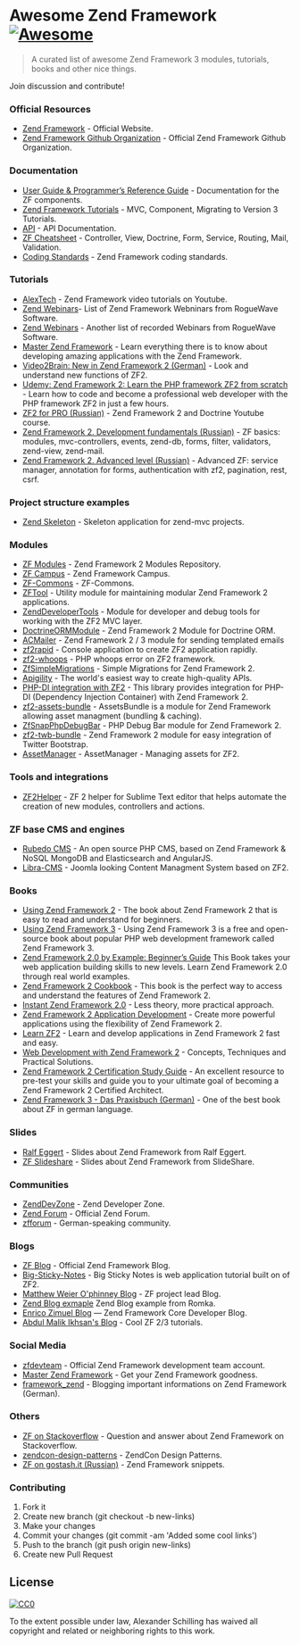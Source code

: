 # Awesome Zend Framework [![Awesome](https://cdn.rawgit.com/sindresorhus/awesome/d7305f38d29fed78fa85652e3a63e154dd8e8829/media/badge.svg)](https://github.com/sindresorhus/awesome)

> A curated list of awesome Zend Framework 3 modules, tutorials, books and other nice things.

Join discussion and contribute!

### Official Resources

- [Zend Framework](https://framework.zend.com) - Official Website.
- [Zend Framework Github Organization](https://github.com/zendframework) - Official Zend Framework Github Organization.

### Documentation

- [User Guide & Programmer’s Reference Guide](https://docs.zendframework.com) - Documentation for the ZF components.
- [Zend Framework Tutorials](https://docs.zendframework.com/tutorials/) - MVC, Component, Migrating to Version 3 Tutorials.
- [API](https://framework.zend.com/docs/api/zf2) - API Documentation.
- [ZF Cheatsheet](http://zf2cheatsheet.com) - Controller, View, Doctrine, Form, Service, Routing, Mail, Validation.
- [Coding Standards](https://github.com/zendframework/zendframework/wiki/Coding-Standards) - Zend Framework coding standards.

### Tutorials

- [AlexTech](http://alex-tech-adventures.com) - Zend Framework video tutorials on Youtube.
- [Zend Webinars](http://www.zend.com/en/webinars/recorded/show-by-topic/242_zend+framework)- List of Zend Framework Webninars from RogueWave Software.
- [Zend Webinars](http://www.zend.com/en/resources/webinars) - Another list of recorded Webinars from RogueWave Software.
- [Master Zend Framework](http://www.masterzendframework.com) - Learn everything there is to know about developing amazing applications with the Zend Framework.
- [Video2Brain: New in Zend Framework 2 (German)](https://www.video2brain.com/de/videotraining/neu-in-zend-framework-2) - Look and understand new functions of ZF2.
- [Udemy: Zend Framework 2: Learn the PHP framework ZF2 from scratch](https://www.udemy.com/zend-framework-2-from-beginner-to-professional/) - Learn how to code and become a professional web developer with the PHP framework ZF2 in just a few hours.
- [ZF2 for PRO (Russian)](https://www.youtube.com/playlist?list=PLoonZ8wII66j76OU66nzKdKy1kYp0fWK0) - Zend Framework 2 and Doctrine Youtube course.
- [Zend Framework 2. Development fundamentals (Russian)](http://www.specialist.ru/course/zend1) - ZF basics: modules, mvc-controllers, events, zend-db, forms, filter, validators, zend-view, zend-mail.
- [Zend Framework 2. Advanced level (Russian)](http://www.specialist.ru/course/zend2) - Advanced ZF: service manager, annotation for forms, authentication with zf2, pagination, rest, csrf.

### Project structure examples

- [Zend Skeleton](https://github.com/zendframework/ZendSkeletonApplication) - Skeleton application for zend-mvc projects.

### Modules

- [ZF Modules](https://zfmodules.com) - Zend Framework 2 Modules Repository.
- [ZF Campus](https://github.com/zfcampus) - Zend Framework Campus.
- [ZF-Commons](https://github.com/ZF-Commons) - ZF-Commons.
- [ZFTool](https://github.com/zendframework/ZFTool) - Utility module for maintaining modular Zend Framework 2 applications.
- [ZendDeveloperTools](https://github.com/zendframework/ZendDeveloperTools) - Module for developer and debug tools for working with the ZF2 MVC layer.
- [DoctrineORMModule](https://github.com/doctrine/DoctrineORMModule) - Zend Framework 2 Module for Doctrine ORM.
- [ACMailer](https://github.com/acelaya/ZF-AcMailer) - Zend Framework 2 / 3 module for sending templated emails
- [zf2rapid](https://github.com/ZFrapid/zf2rapid) - Console application to create ZF2 application rapidly.
- [zf2-whoops](https://github.com/ghislainf/zf2-whoops) - PHP whoops error on ZF2 framework.
- [ZfSimpleMigrations](https://github.com/vgarvardt/ZfSimpleMigrations) - Simple Migrations for Zend Framework 2.
- [Apigility](https://apigility.org) - The world's easiest way to create high-quality APIs.
- [PHP-DI integration with ZF2](https://github.com/PHP-DI/ZF2-Bridge) - This library provides integration for PHP-DI (Dependency Injection Container) with Zend Framework 2.
- [zf2-assets-bundle](https://github.com/neilime/zf2-assets-bundle) - AssetsBundle is a module for Zend Framework allowing asset managment (bundling & caching).
- [ZfSnapPhpDebugBar](https://github.com/snapshotpl/ZfSnapPhpDebugBar) - PHP Debug Bar module for Zend Framework 2.
- [zf2-twb-bundle](https://github.com/neilime/zf2-twb-bundle) - Zend Framework 2 module for easy integration of Twitter Bootstrap.
- [AssetManager](https://github.com/RWOverdijk/AssetManager) - AssetManager - Managing assets for ZF2.

### Tools and integrations

- [ZF2Helper](https://github.com/pipe-devnull/ZF2Helper) - ZF 2 helper for Sublime Text editor that helps automate the creation of new modules, controllers and actions.

### ZF base CMS and engines

- [Rubedo CMS](https://github.com/WebTales/rubedo) - An open source PHP CMS, based on Zend Framework & NoSQL MongoDB and Elasticsearch and AngularJS.
- [Libra-CMS](https://github.com/libracms/libra-cms) - Joomla looking Content Managment System based on ZF2.

### Books

- [Using Zend Framework 2](https://leanpub.com/using-zend-framework-2) - The book about Zend Framework 2 that is easy to read and understand for beginners.
- [Using Zend Framework 3](https://github.com/olegkrivtsov/using-zend-framework-3-book) - Using Zend Framework 3 is a free and open-source book about popular PHP web development framework called Zend Framework 3.
- [Zend Framework 2.0 by Example: Beginner’s Guide](https://www.packtpub.com/web-development/zend-framework-20-example-beginner%E2%80%99s-guide) This Book takes your web application building skills to new levels. Learn Zend Framework 2.0 through real world examples.
- [Zend Framework 2 Cookbook](https://www.packtpub.com/web-development/zend-framework-2-cookbook) -  This book is the perfect way to access and understand the features of Zend Framework 2.
- [Instant Zend Framework 2.0](https://www.packtpub.com/web-development/instant-zend-framework-20) - Less theory, more practical approach.
- [Zend Framework 2 Application Development](https://www.packtpub.com/web-development/zend-framework-2-application-development) - Create more powerful applications using the flexibility of Zend Framework 2.
- [Learn ZF2](http://learnzf.com/book) - Learn and develop applications in Zend Framework 2 fast and easy.
- [Web Development with Zend Framework 2](https://leanpub.com/zendframework2-en) - Concepts, Techniques and Practical Solutions.
- [Zend Framework 2 Certification Study Guide](http://www.zend.com/en/services/certification/zf2-certification-study-guide) - An excellent resource to pre-test your skills and guide you to your ultimate goal of becoming a Zend Framework 2 Certified Architect.
- [Zend Framework 3 - Das Praxisbuch (German)](https://www.zendframeworkbuch.de) - One of the best book about ZF in german language.

### Slides

- [Ralf Eggert](http://www.slideshare.net/eggertralf/) - Slides about Zend Framework from Ralf Eggert.
- [ZF Slideshare](http://www.slideshare.net/search/slideshow?q=zend+framework) - Slides about Zend Framework from SlideShare.


### Communities

- [ZendDevZone](https://devzone.zend.com) - Zend Developer Zone.
- [Zend Forum](http://forums.zend.com) - Official Zend Forum.
- [zfforum](http://www.zfforum.de) - German-speaking community.

### Blogs

- [ZF Blog](https://framework.zend.com/blog) - Official Zend Framework Blog.
- [Big-Sticky-Notes](https://github.com/bigemployee/Big-Sticky-Notes) - Big Sticky Notes is web application tutorial built on of ZF2.
- [Matthew Weier O'phinney Blog](https://mwop.net) - ZF project lead Blog.
- [Zend Blog exmaple](https://github.com/romka/zend-blog-example) Zend Blog example from Romka.
- [Enrico Zimuel Blog](http://www.zimuel.it/category/zend-framework) — Zend Framework Core Developer Blog.
- [Abdul Malik Ikhsan's Blog](https://samsonasik.wordpress.com/category/tutorial-php/zend-framework-2/) - Cool ZF 2/3 tutorials.

### Social Media

- [zfdevteam](https://twitter.com/zfdevteam) - Official Zend Framework development team account.
- [Master Zend Framework](https://twitter.com/zfmastery) - Get your Zend Framework goodness.
- [framework_zend](https://twitter.com/framework_zend) - Blogging important informations on Zend Framework (German).

### Others

- [ZF on Stackoverflow](http://stackoverflow.com/questions/tagged/zend-framework) - Question and answer about Zend Framework on Stackoverflow.
- [zendcon-design-patterns](https://github.com/zfcampus/zendcon-design-patterns) - ZendCon Design Patterns.
- [ZF on gostash.it (Russian)](https://gostash.it/ru/stashes/tagged/zf2) - Zend Framework snippets.

### Contributing

1. Fork it
2. Create new branch (git checkout -b new-links)
3. Make your changes
4. Commit your changes (git commit -am 'Added some cool links')
5. Push to the branch (git push origin new-links)
6. Create new Pull Request

## License

[![CC0](http://mirrors.creativecommons.org/presskit/buttons/88x31/svg/cc-zero.svg)](https://creativecommons.org/publicdomain/zero/1.0/)

To the extent possible under law, Alexander Schilling has waived all copyright and related or neighboring rights to this work.

